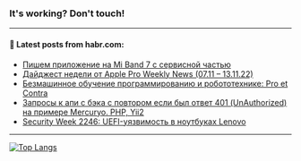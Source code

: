 ### It's working? Don't touch!

---
<!--
#### 🛠️ Technical stack:

![C++](https://img.shields.io/badge/C++-informational?logo=c%2B%2B&style=flat&logoColor=white&color=9C033A)
![Java](https://img.shields.io/badge/Java-informational?logo=java&style=flat&logoColor=white&color=007396)
![Kotlin](https://img.shields.io/badge/Kotlin-informational?logo=Kotlin&style=flat&logoColor=white&color=0095D5)
![JS](https://img.shields.io/badge/JS-informational?logo=javaScript&style=flat&logoColor=black&color=F7Df1E) <br>
![HTML5](https://img.shields.io/badge/HTML5-informational?logo=html5&style=flat&logoColor=white&color=E34F26)
![CSS3](https://img.shields.io/badge/CSS3-informational?logo=css3&style=flat&logoColor=white&color=157286)
![Sass](https://img.shields.io/badge/Saas-informational?logo=sass&style=flat&logoColor=white&color=hotpink)
![PHP](https://img.shields.io/badge/PHP-informational?logo=php&style=flat&logoColor=white&color=777BB4) <br>
![WebPAck](https://img.shields.io/badge/WebPack-informational?logo=webPack&style=flat&logoColor=white&color=FF6F00)
![Bootstrap](https://img.shields.io/badge/Bootstrap-informational?logo=Bootstrap&style=flat&logoColor=white&color=7952B3)
![MySQL](https://img.shields.io/badge/MySQL-informational?logo=MySQL&style=flat&logoColor=white&color=00f) <br>
![NodeJS](https://img.shields.io/badge/NodeJS-informational?logo=node.js&style=flat&logoColor=white&color=43853D)
![Spring](https://img.shields.io/badge/Spring-informational?logo=Spring&style=flat&logoColor=white&color=0A9EDC)
![Angular](https://img.shields.io/badge/Vue-informational?logo=vue.js&style=flat&logoColor=white&color=red)
![Git](https://img.shields.io/badge/Git-informational?logo=git&style=flat&logoColor=white&color=darkorange)

___
-->

#### 💬 Latest posts from habr.com:

<!-- BLOG-POST-LIST:START -->
- [Пишем приложение на Mi Band 7 с сервисной частью](https://habr.com/ru/post/699368/?utm_source=habrahabr&utm_medium=rss&utm_campaign=699368)
- [Дайджест недели от Apple Pro Weekly News &lpar;07.11 – 13.11.22&rpar;](https://habr.com/ru/post/699324/?utm_source=habrahabr&utm_medium=rss&utm_campaign=699324)
- [Безмашинное обучение программированию и робототехнике: Pro et Contra](https://habr.com/ru/post/699322/?utm_source=habrahabr&utm_medium=rss&utm_campaign=699322)
- [Запросы к апи с бэка с повтором если был ответ 401 &lpar;UnAuthorized&rpar; на примере Mercuryo. PHP, Yii2](https://habr.com/ru/post/699312/?utm_source=habrahabr&utm_medium=rss&utm_campaign=699312)
- [Security Week 2246: UEFI-уязвимость в ноутбуках Lenovo](https://habr.com/ru/post/699172/?utm_source=habrahabr&utm_medium=rss&utm_campaign=699172)
<!-- BLOG-POST-LIST:END -->

---

[![Top Langs](https://github-readme-stats.vercel.app/api/top-langs/?username=zloylis&layout=compact&hide_border=true&theme=dracula)](https://github.com/zloylis)
